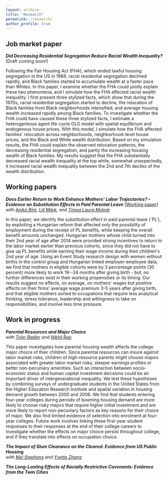 ```yaml
---
layout: archive
title: "Research"
permalink: /research/
author_profile: true
---
```


## Job market paper

***Did Decreasing Residential Segregation Reduce Racial Wealth Inequality?*** (Draft coming soon!) <br> <!--[[Latest version][jmp]]<br>-->

Following the Fair Housing Act (FHA), which ended lawful housing segregation in the US in 1968, racial residential segregation declined rapidly, and Black families started to accumulate wealth at a faster pace than Whites. In this paper, I examine whether the FHA could jointly explain these two phenomena, and I simulate how the FHA affected racial wealth inequality. I first present three stylized facts, which show that during the 1970s, racial residential segregation started to decline, the relocation of Black families from Black neighborhoods intensified, and average housing wealth increased rapidly among Black families. To investigate whether the FHA could have caused these three stylized facts, I estimate a heterogeneous agent life-cycle OLG model with spatial equilibrium and endogenous house prices. With this model, I simulate how the FHA affected families' relocation across neighborhoods, neighborhood-level house prices, and the Black and White wealth distribution. Based on my simulation results, the FHA could explain the observed relocation patterns, the decreasing residential segregation, and partly the increasing housing wealth of Black families. My results suggest that the FHA substantially decreased racial wealth inequality at the top while, somewhat unexpectedly, it increased racial wealth inequality between the 2nd and 7th deciles of the wealth distribution. 

## Working papers

***Does Earlier Return to Work Enhance Mothers' Labor Trajectories? – Evidence on Substitution Effects in Paid Parental Leave*** [[Working paper][gyed_extra]]<br>
_with [Anikó Bíró](https://sites.google.com/site/aniko17biro/), [Lili Márk](https://economics.ceu.edu/people/lili-mark), and [Tímea Laura Molnár](https://timea-laura-molnar.com/)_

In this paper, we identify the substitution effect in paid parental leave (`PL'), by exploiting a Hungarian reform that affected only the possibility of employment during the receipt of PL benefits, while keeping the overall benefit amounts unchanged. Hungarian mothers whose child turned into their 2nd year of age after 2014 were provided strong incentives to return to the labor market earlier than previous cohorts, since they did not have to give up PL benefits while earning their wage income during their children's 2nd year of age. Using an Event Study research design with women without births in the control group and Hungarian linked employer-employee data, we find that mothers in eligible cohorts were  by 3 percentage points (30 percent) more likely to work 19--24 months after giving birth - but, no further differences exist in their working propensities or its timing. Our results suggest no effects, on average, on mothers' wages but positive effects on their firms' average wage premium 3-5 years after giving birth, and that eligible mothers sorted to occupations that require less analytical thinking, stress tolerance, leadership and willingness to take on responsibilities, and involve less time pressure.

## Work in progress

***Parental Resources and Major Choice***<br> 
_with [Tyler Radler](https://tradler.github.io/) and [Nikhil Rao](https://sites.google.com/view/nikhil-rao/)_

This paper investigates how parental housing wealth affects the college major choice of their children. Since parental resources can insure against labor market risks, children of high-resource parents might choose majors associated with greater labor market risks, steeper earnings profiles or better non-pecuniary amenities. Such an interaction between socio-economic status and human capital investment decisions could be an important driver of intergenerational inequality. We test these hypotheses by combining surveys of undergraduate students in the United States from the Higher Education Research Institute and spatial variation in housing demand growth between 2000 and 2006. We find that students entering four-year colleges during periods of booming housing demand are more likely to choose risky majors that require higher initial investment and are more likely to report non-pecuniary factors as key reasons for their choice of major. We also find limited evidence of selection into enrolment at four-year colleges. Future work involves linking these first-year student responses to their responses at the end of their college careers to investigate whether the effects on major choice persist throughout college, and if they translate into effects on occupation choice.

***The  Impact  of  Slum  Clearance  on  the  Cleared:  Evidence  from  US  Public Housing***<br>
_with [Mel Stephens](https://sites.lsa.umich.edu/mstep/) and [Yvette Zhang](https://economics.yale.edu/people/yvette-zhang)_

***The Long-Lasting Effects of Racially Restrictive Covenants: Evidence from the Twin Cities***<br>



[jmp]: ../files/zsigmond_palvolgyi_jmp.pdf
[gyed_extra]: ../files/bmmp_mothers_return_to_work.pdf